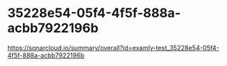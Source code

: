 # 35228e54-05f4-4f5f-888a-acbb7922196b
https://sonarcloud.io/summary/overall?id=examly-test_35228e54-05f4-4f5f-888a-acbb7922196b
